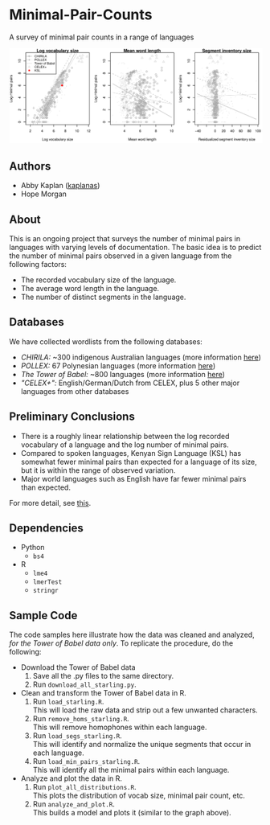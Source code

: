 # Minimal-Pair-Counts
A survey of minimal pair counts in a range of languages

![Graphs of minimal pair counts](https://github.com/kaplanas/Minimal-Pair-Counts/blob/master/nonzero_model_illustration.png)

## Authors
+ Abby Kaplan ([kaplanas](https://github.com/kaplanas))
+ Hope Morgan

## About
This is an ongoing project that surveys the number of minimal pairs in languages with varying levels of documentation.  The basic idea is to predict the number of minimal pairs observed in a given language from the following factors:

+ The recorded vocabulary size of the language.
+ The average word length in the language.
+ The number of distinct segments in the language.

## Databases
We have collected wordlists from the following databases:

+ *CHIRILA:* ~300 indigenous Australian languages (more information [here](http://www.pamanyungan.net/chirila/about-the-chirila-database/))
+ *POLLEX:* 67 Polynesian languages (more information [here](https://pollex.shh.mpg.de/))
+ *The Tower of Babel:* ~800 languages (more information [here](http://starling.rinet.ru/cgi-bin/main.cgi?root=config))
+ *"CELEX+":* English/German/Dutch from CELEX, plus 5 other major languages from other databases

## Preliminary Conclusions
+ There is a roughly linear relationship between the log recorded vocabulary of a language and the log number of minimal pairs.
+ Compared to spoken languages, Kenyan Sign Language (KSL) has somewhat fewer minimal pairs than expected for a language of its size, but it is within the range of observed variation.
+ Major world languages such as English have far fewer minimal pairs than expected.

For more detail, see [this](https://github.com/kaplanas/Minimal-Pair-Counts/blob/master/minimal_pair_counts.pdf).

## Dependencies
+ Python
  + `bs4`
+ R
  + `lme4`
  + `lmerTest`
  + `stringr`

## Sample Code
The code samples here illustrate how the data was cleaned and analyzed, *for the Tower of Babel data only*.  To replicate the procedure, do the following:

+ Download the Tower of Babel data
  1. Save all the .py files to the same directory.
  2. Run `download_all_starling.py`.
+ Clean and transform the Tower of Babel data in R.
  1. Run `load_starling.R`.  
     This will load the raw data and strip out a few unwanted characters.
  2. Run `remove_homs_starling.R`.  
     This will remove homophones within each language.
  3. Run `load_segs_starling.R`.  
     This will identify and normalize the unique segments that occur in each language.
  4. Run `load_min_pairs_starling.R`.  
     This will identify all the minimal pairs within each language.
+ Analyze and plot the data in R.
  1. Run `plot_all_distributions.R`.  
     This plots the distribution of vocab size, minimal pair count, etc.
  2. Run `analyze_and_plot.R`.  
     This builds a model and plots it (similar to the graph above).
